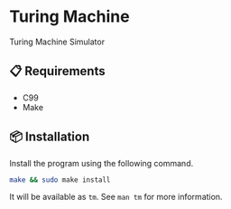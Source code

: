 # Turing Machine
Turing Machine Simulator

## :clipboard: Requirements
- C99
- Make

## :package: Installation
Install the program using the following command.
```sh
make && sudo make install
```

It will be available as `tm`. See `man tm` for more information.
